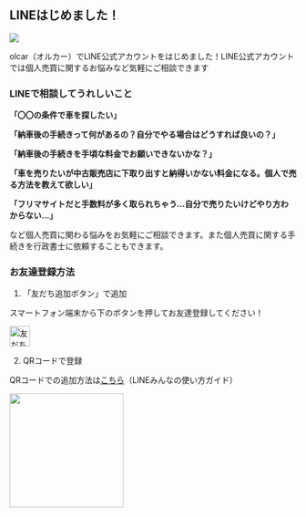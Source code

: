 ## <i class="mdi mdi-car" style="font-size:32px;color:#f67b01;position: relative;top: 4px;"></i>LINEはじめました！

<img src="/banner/line.png"/>

olcar（オルカー）でLINE公式アカウントをはじめました！LINE公式アカウントでは個人売買に関するお悩みなど気軽にご相談できます

### LINEで相談してうれしいこと

**「〇〇の条件で車を探したい」**  
  
**「納車後の手続きって何があるの？自分でやる場合はどうすれば良いの？」**  
  
**「納車後の手続きを手頃な料金でお願いできないかな？」**  
  
**「車を売りたいが中古販売店に下取り出すと納得いかない料金になる。個人で売る方法を教えて欲しい」**  
  
**「フリマサイトだと手数料が多く取られちゃう...自分で売りたいけどやり方わからない...」**  

など個人売買に関わる悩みをお気軽にご相談できます。また個人売買に関する手続きを行政書士に依頼することもできます。

### お友達登録方法

1. 「友だち追加ボタン」で追加

スマートフォン端末から下のボタンを押してお友達登録してください！

<a href="https://lin.ee/80JiY1r">
<img src="https://scdn.line-apps.com/n/line_add_friends/btn/ja.png" alt="友だち追加" height="36" style="width: auto;display: unset;">
</a>

2. QRコードで登録

QRコードでの追加方法は<a href="https://guide.line.me/ja/friends-and-groups/add-qrurl.html" target="_blank">こちら</a>（LINEみんなの使い方ガイド）

<img src="https://qr-official.line.me/gs/M_993dvsaw_GW.png?oat_content=qr" style="
    width: 200px;
    display: unset;
">


